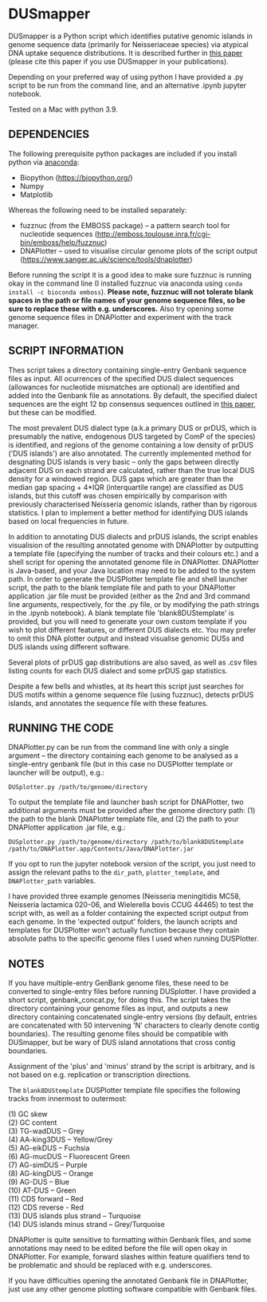# DUSmapper

DUSmapper is a Python script which identifies putative genomic islands in genome sequence data (primarily for Neisseriaceae species) via atypical DNA uptake sequence distributions.
It is described further in [this paper](https://www.microbiologyresearch.org/content/journal/mgen/10.1099/mgen.0.000372) (please cite this paper if you use DUSmapper in your publications).   

Depending on your preferred way of using python I have provided a .py script to be run from the command line, and an alternative .ipynb jupyter notebook.  

Tested on a Mac with python 3.9. 


## DEPENDENCIES

The following prerequisite python packages are included if you install python via [anaconda](https://www.anaconda.com/):

- Biopython (https://biopython.org/)
- Numpy
- Matplotlib

Whereas the following need to be installed separately:  

- fuzznuc (from the EMBOSS package) – a pattern search tool for nucleotide sequences (http://emboss.toulouse.inra.fr/cgi-bin/emboss/help/fuzznuc)
- DNAPlotter – used to visualise circular genome plots of the script output (https://www.sanger.ac.uk/science/tools/dnaplotter)

Before running the script it is a good idea to make sure fuzznuc is running okay in the command line (I installed fuzznuc via anaconda 
using `conda install -c bioconda emboss`). **Please note, fuzznuc will not tolerate blank spaces in the path or file names of your genome sequence files, so be sure to replace these with e.g. underscores.** Also try opening some genome sequence files in DNAPlotter and experiment with the track manager.


## SCRIPT INFORMATION

Thes script takes a directory containing single-entry Genbank sequence files as input.
All ocurrences of the specified DUS dialect sequences (allowances for nucleotide mismatches are optional) are identified and
added into the Genbank file as annotations. By default, the specified dialect sequences are the eight 12 bp consensus sequences outlined 
in [this paper](https://doi.org/10.1371/journal.pgen.1003458), but these can be modified.

The most prevalent DUS dialect type (a.k.a primary DUS or prDUS, which is presumably the native, endogenous
DUS targeted by ComP of the species) is identified, and regions of the genome containing a low density of prDUS ('DUS islands')
are also annotated. The currently implemented method for desgnating DUS islands is very basic – only the gaps between directly adjacent 
DUS on each strand are calculated, rather than the true local DUS density for a windowed region. DUS gaps which are greater than the
median gap spacing + 4*IQR (interquartile range) are classified as DUS islands, but this cutoff was chosen empirically by comparison with previously characterised 
Neisseria genomic islands, rather than by rigorous statistics. 
I plan to implement a better method for identifying DUS islands based on local frequencies in future.

In addition to annotating DUS dialects and prDUS islands, the script enables visualision of the resulting annotated genome
with DNAPlotter by outputting a template file (specifying the number of tracks and their colours etc.) and a shell script 
for opening the annotated genome file in DNAPlotter. DNAPlotter is Java-based, and your Java location may need to be added 
to the system path. In order to generate the DUSPlotter template file and shell launcher script, the path to the blank template 
file and path to your DNAPlotter application .jar file must be provided (either as the 2nd and 3rd command line arguments, respectively, for the
.py file, or by modifying the path strings in the .ipynb notebook). A blank template file 'blank8DUStemplate' is provided, but you will need
to generate your own custom template if you wish to plot different features, or different DUS dialects etc.
You may prefer to omit this DNA plotter output and instead visualise genomic DUSs and DUS islands using different software.

Several plots of prDUS gap distributions are also saved, as well as .csv files listing counts for each DUS dialect and some prDUS
gap statistics.

Despite a few bells and whistles, at its heart this script just searches for DUS motifs within a genome sequence file
(using fuzznuc), detects prDUS islands, and annotates the sequence file with these features.


## RUNNING THE CODE

DNAPlotter.py can be run from the command line with only a single argument – the directory containing each genome to be analysed as a single-entry
genbank file (but in this case no DUSPlotter template or launcher will be output), e.g.:

`DUSplotter.py /path/to/genome/directory`

To output the template file and launcher bash script for DNAPlotter, two additional arguments must be provided after the genome directory path: 
(1) the path to the blank DNAPlotter template file, and (2) the path to your DNAPlotter application .jar file, e.g.:

`DUSplotter.py /path/to/genome/directory /path/to/blank8DUStemplate /path/to/DNAPlotter.app/Contents/Java/DNAPlotter.jar`

If you opt to run the jupyter notebook version of the script, you just need to assign the relevant paths to the `dir_path`, `plotter_template`, 
and `DNAPlotter_path` variables.

I have provided three example genomes (Neisseria meningitidis MC58, Neisseria lactamica 020-06, and Wielerella bovis CCUG 44465) to test the script with, as well as a folder containing the expected script output from each genome. In the 'expected output' folders, the launch scripts and templates for DUSPlotter won't actually function because they contain absolute paths to the specific genome files I used when running DUSPlotter.

## NOTES

If you have multiple-entry GenBank genome files, these need to be converted to single-entry files before running DUSplotter. I have provided a short 
script, genbank_concat.py, for doing this. The script takes the directory containing your genome files as input, and outputs a 
new directory containing concatenated single-entry versions (by default, entries are concatenated with 50 intervening 'N' characters to clearly denote
contig boundaries). The resulting genome files should be compatible with DUSmapper, but be wary of DUS island annotations that cross contig boundaries.

Assignment of the 'plus' and 'minus' strand by the script is arbitrary, and is not based on e.g. replication or transcription directions.

The `blank8DUStemplate` DUSPlotter template file specifies the following tracks from innermost to outermost: 

(1) GC skew  
(2) GC content  
(3) TG-wadDUS – Grey  
(4) AA-king3DUS – Yellow/Grey  
(5) AG-eikDUS – Fuchsia  
(6) AG-mucDUS – Fluorescent Green  
(7) AG-simDUS – Purple  
(8) AG-kingDUS – Orange  
(9) AG-DUS – Blue  
(10) AT-DUS – Green  
(11) CDS forward – Red  
(12) CDS reverse - Red  
(13) DUS islands plus strand – Turquoise  
(14) DUS islands minus strand – Grey/Turquoise  

DNAPlotter is quite sensitive to formatting within Genbank files, and some annotations may need to be edited before the file will open okay in DNAPlotter. For example, forward slashes within feature qualifiers tend to be problematic and should be replaced with e.g. underscores.

If you have difficulties opening the annotated Genbank file in DNAPlotter, just use any other genome plotting software compatible with Genbank files.
